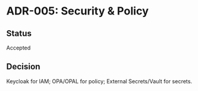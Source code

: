 # ADR-005: Security & Policy
## Status
Accepted
## Decision
Keycloak for IAM; OPA/OPAL for policy; External Secrets/Vault for secrets.
